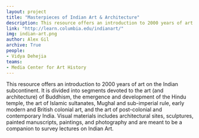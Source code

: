 ```yaml
---
layout: project
title: "Masterpieces of Indian Art & Architecture"
description: This resource offers an introduction to 2000 years of art on the Indian subcontinent.
link: "http://learn.columbia.edu/indianart/"
img: indian-art.png
author: Alex Gil
archive: True
people:
- Vidya Dehejia
teams:
- Media Center for Art History
---
```


This resource offers an introduction to 2000 years of art on the Indian subcontinent. It is divided into segments devoted to the art (and architecture) of Buddhism, the emergence and development of the Hindu temple, the art of Islamic sultanates, Mughal and sub-imperial rule, early modern and British colonial art, and the art of post-colonial and contemporary India. Visual materials includes architectural sites, sculptures, painted manuscripts, paintings, and photography and are meant to be a companion to survey lectures on Indian Art.


